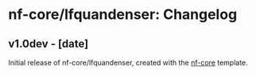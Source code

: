 # nf-core/lfquandenser: Changelog

## v1.0dev - [date]
Initial release of nf-core/lfquandenser, created with the [nf-core](http://nf-co.re/) template.
